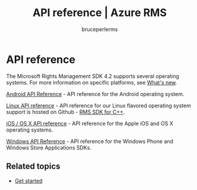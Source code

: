 ﻿---
# required metadata

title: API reference | Azure RMS
description: The Microsoft Rights Management SDK 4.2 supports several operating systems; Android, iOS, OS X, Linux, Windows Phone and Windows Store.
keywords:
author: bruceperlerms
manager: mbaldwin
ms.date: 04/28/2016
ms.topic: article
ms.prod: azure
ms.service: rights-management
ms.technology: techgroup-identity
ms.assetid: 6a8df1d8-1279-4189-b17d-f128b7ca5643

# optional metadata

#ROBOTS:
audience: developer
#ms.devlang:
ms.reviewer: shubhamp
ms.suite: ems
#ms.tgt_pltfrm:
#ms.custom:

---

# API reference

The Microsoft Rights Management SDK 4.2 supports several operating systems. For more information on specific platforms, see [What's new](release-notes.md).

[Android API Reference](https://stage.docs.microsoft.com/rights-management/sdk/4.2/api/android/com.microsoft.rightsmanagement) - API reference for the Android operating system.

[Linux API reference](linux___c___api_reference.md) - API reference for our Linux flavored operating system support is hosted on Github - [RMS SDK for C++](http://azuread.github.io/rms-sdk-for-cpp/annotated.html).

[iOS / OS X API reference](https://stage.docs.microsoft.com/rights-management/sdk/4.2/api/iOS/iOS) - API reference for the Apple iOS and OS X operating systems.

[Windows API Reference](https://stage.docs.microsoft.com/rights-management/sdk/4.2/api/winrt/Microsoft.RightsManagement) - API reference for the Windows Phone and Windows Store Applications SDKs.

## Related topics ##

* [Get started](get-started.md)
 

 
